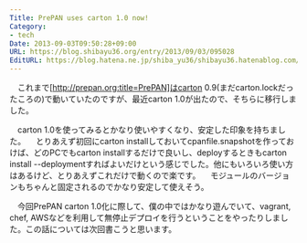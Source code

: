 ```yaml
---
Title: PrePAN uses carton 1.0 now!
Category:
- tech
Date: 2013-09-03T09:50:28+09:00
URL: https://blog.shibayu36.org/entry/2013/09/03/095028
EditURL: https://blog.hatena.ne.jp/shiba_yu36/shibayu36.hatenablog.com/atom/entry/11696248318757330329
---
```


　これまで[http://prepan.org:title=PrePAN]はcarton 0.9(まだcarton.lockだったころの)で動いていたのですが、最近carton 1.0が出たので、そちらに移行しました。

　carton 1.0を使ってみるとかなり使いやすくなり、安定した印象を持ちました。
　とりあえず初回にcarton installしておいてcpanfile.snapshotを作っておけば、どのPCでもcarton installするだけで良いし、deployするときもcarton install --deploymentすればよいだけという感じでした。他にもいろいろ使い方はあるけど、とりあえずこれだけで動くので楽です。
　モジュールのバージョンもちゃんと固定されるのでかなり安定して使えそう。

　今回PrePAN carton 1.0化に際して、僕の中ではかなり遊んでいて、vagrant, chef, AWSなどを利用して無停止デプロイを行うということをやったりしました。この話については次回書こうと思います。
